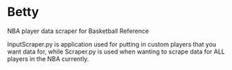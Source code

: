 # Betty
NBA player data scraper for Basketball Reference

InputScraper.py is application used for putting in custom players that you want data for, while Scraper.py is used when wanting to scrape data for ALL players in the NBA currently.
